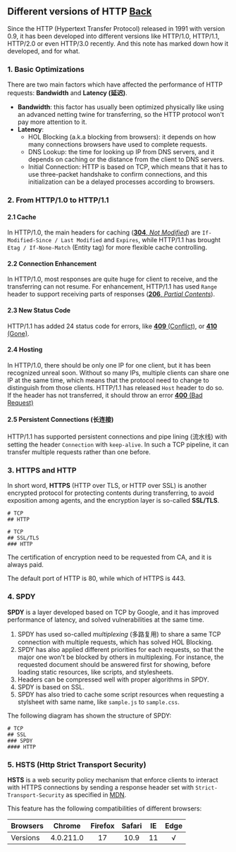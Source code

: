## Different versions of HTTP [Back](../JavaScript.md)

Since the HTTP (Hypertext Transfer Protocol) released in 1991 with version 0.9, it has been developed into different versions like HTTP/1.0, HTTP/1.1, HTTP/2.0 or even HTTP/3.0 recently. And this note has marked down how it developed, and for what.

### 1. Basic Optimizations

There are two main factors which have affected the performance of HTTP requests: **Bandwidth** and **Latency (延迟)**.

- **Bandwidth**: this factor has usually been optimized physically like using an advanced netting twine for transferring, so the HTTP protocol won't pay more attention to it.
- **Latency**:
    - HOL Blocking (a.k.a blocking from browsers): it depends on how many connections browsers have used to complete requests.
    - DNS Lookup: the time for looking up IP from DNS servers, and it depends on caching or the distance from the client to DNS servers.
    - Initial Connection: HTTP is based on TCP, which means that it has to use three-packet handshake to confirm connections, and this initialization can be a delayed processes according to browsers.

### 2. From HTTP/1.0 to HTTP/1.1

#### 2.1 Cache

In HTTP/1.0, the main headers for caching ([**304**, *Not Modified*](../http_reponse_status_code/http_reponse_status_code.md#304-not-modified-notes)) are `If-Modified-Since / Last Modified` and `Expires`, while HTTP/1.1 has brought `Etag / If-None-Match` (Entity tag) for more flexible cache controlling.

#### 2.2 Connection Enhancement

In HTTP/1.0, most responses are quite huge for client to receive, and the transferring can not resume. For enhancement, HTTP/1.1 has used `Range` header to support receiving parts of responses ([**206**, *Partial Contents*](../http_reponse_status_code/http_reponse_status_code.md#206-partial部分-content)).

#### 2.3 New Status Code

HTTP/1.1 has added 24 status code for errors, like [**409** (Conflict)](../http_reponse_status_code/http_reponse_status_code.md#409-conflict), or [**410** (Gone)](../http_reponse_status_code/http_reponse_status_code.md#410-gone).

#### 2.4 Hosting

In HTTP/1.0, there should be only one IP for one client, but it has been recognized unreal soon. Without so many IPs, multiple clients can share one IP at the same time, which means that the protocol need to change to distinguish from those clients. HTTP/1.1 has released `Host` header to do so. If the header has not transferred, it should throw an error [**400** (Bad Request)](../http_reponse_status_code/http_reponse_status_code.md#400-bad-request)

#### 2.5 Persistent Connections (长连接)

HTTP/1.1 has supported persistent connections and pipe lining (流水线) with setting the header `Connection` with `keep-alive`. In such a TCP pipeline, it can transfer multiple requests rather than one before.

### 3. HTTPS and HTTP

In short word, **HTTPS** (HTTP over TLS, or HTTP over SSL) is another encrypted protocol for protecting contents during transferring, to avoid exposition among agents, and the encryption layer is so-called **SSL/TLS**.

```mind:height=100,title=HTTP
# TCP
## HTTP
```

```mind:height=100,title=HTTPS
# TCP
## SSL/TLS
### HTTP
```

The certification of encryption need to be requested from CA, and it is always paid.

The default port of HTTP is 80, while which of HTTPS is 443.

### 4. SPDY

**SPDY** is a layer developed based on TCP by Google, and it has improved performance of latency, and solved vulnerabilities at the same time.

1. SPDY has used so-called *multiplexing* (多路复用) to share a same TCP connection with multiple requests, which has solved HOL Blocking.
2. SPDY has also applied different priorities for each requests, so that the major one won't be blocked by others in multiplexing. For instance, the requested document should be answered first for showing, before loading static resources, like scripts, and stylesheets.
3. Headers can be compressed well with proper algorithms in SPDY.
4. SPDY is based on SSL.
5. SPDY has also tried to cache some script resources when requesting a stylsheet with same name, like `sample.js` to `sample.css`.

The following diagram has shown the structure of SPDY:

```mind:height=100,title=SPDY
# TCP
## SSL
### SPDY
#### HTTP
```

### 5. HSTS (Http Strict Transport Security)

**HSTS** is a web security policy mechanism that enforce clients to interact with HTTPS connections by sending a response header set with `Strict-Transport-Security` as specified in [MDN](https://developer.mozilla.org/en-US/docs/Web/HTTP/Headers/Strict-Transport-Security).

This feature has the following compatibilities of different browsers:

| Browsers |  Chrome   | Firefox | Safari | IE | Edge |
|:---------|:---------:|:-------:|:------:|:--:|:----:|
| Versions | 4.0.211.0 |   17    |  10.9  | 11 |  √   |
